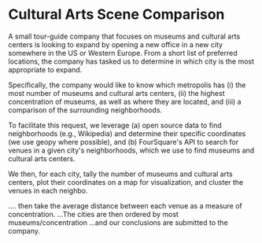 # Cultural Arts Scene Comparison

A small tour-guide company that focuses on museums and cultural arts centers is looking to expand by opening a new office in a new city somewhere in the US or Western Europe. From a short list of preferred locations, the company has tasked us to determine in which city is the most appropriate to expand.

Specifically, the company would like to know which metropolis has (i) the most number of museums and cultural arts centers, (ii) the highest concentration of museums, as well as where they are located, and (iii) a comparison of the surrounding neighborhoods.

To facilitate this request, we leverage (a) open source data to find neighborhoods (e.g., Wikipedia) and determine their specific coordinates (we use geopy where possible), and (b) FourSquare's API to search for venues in a given city's neighborhoods, which we use to find museums and cultural arts centers. 

We then, for each city, tally the number of museums and cultural arts centers, plot their coordinates on a map for visualization, and cluster the venues in each neighbo.

<GET DISTANCE> .... then take the average distance between each venue as a measure of concentration.
...The cities are then ordered by most museums/concentration ...and our conclusions are submitted to the company.